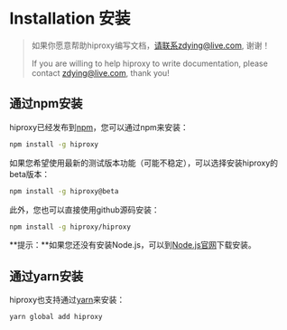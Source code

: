 # Installation 安装

> 如果你愿意帮助hiproxy编写文档，请联系zdying@live.com, 谢谢！
>
> If you are willing to help hiproxy to write documentation, please contact zdying@live.com, thank you!

## 通过npm安装

hiproxy已经发布到[npm](https://www.npmjs.com/)，您可以通过npm来安装：
```bash
npm install -g hiproxy
```

如果您希望使用最新的测试版本功能（可能不稳定），可以选择安装hiproxy的beta版本：
```bash
npm install -g hiproxy@beta
```

此外，您也可以直接使用github源码安装：
```bash
npm install -g hiproxy/hiproxy
```

**提示：**如果您还没有安装Node.js，可以到[Node.js官网](https://nodejs.org/en/)下载安装。

## 通过yarn安装

hiproxy也支持通过[yarn](https://yarnpkg.com)来安装：
```bash
yarn global add hiproxy
```
